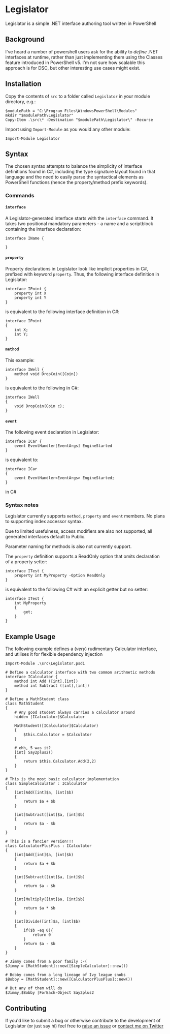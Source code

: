 # Legislator
Legislator is a simple .NET interface authoring tool written in PowerShell

## Background

I've heard a number of powershell users ask for the ability to _define_ .NET interfaces at runtime, rather than just implementing them using the Classes feature introduced in PowerShell v5. I'm not sure how scalable this approach is for DSC, but other interesting use cases might exist.

## Installation

Copy the contents of `src` to a folder called `Legislator` in your module directory, e.g.:

    $modulePath = "C:\Program Files\WindowsPowerShell\Modules"
    mkdir "$modulePath\Legislator"
    Copy-Item .\src\* -Destination "$modulePath\Legislator\" -Recurse

Import using `Import-Module` as you would any other module:

    Import-Module Legislator

## Syntax 

The chosen syntax attempts to balance the simplicity of interface definitions found in C#, including the type signature layout found in that language and the need to easily parse the syntactical elements as PowerShell functions (hence the property/method prefix keywords).

### Commands

#### `interface`

A Legislator-generated interface starts with the `interface` command. It takes two positional mandatory parameters - a name and a scriptblock containing the interface declaration:

    interface IName {

    }


#### `property`
Property declarations in Legislator look like implicit properties in C#, prefixed with keyword `property`.
Thus, the following interface definition in Legislator:

    interface IPoint {
        property int X
        property int Y
    }

is equivalent to the following interface definition in C#:

    interface IPoint 
    {
        int X;
        int Y;
    }


#### `method`

This example:

    interface IWell {
        method void DropCoin([Coin])
    }

is equivalent to the following in C#:

    interface IWell
    {
        void DropCoin(Coin c);
    }

#### `event`

The following event declaration in Legislator:

    interface ICar {
        event EventHandler[EventArgs] EngineStarted
    }

is equivalent to:

    interface ICar
    {
        event EventHandler<EventArgs> EngineStarted;
    }

in C#

### Syntax notes

Legislator currently supports `method`, `property` and `event` members. No plans to supporting index accessor syntax.

Due to limited usefulness, access modifiers are also not supported, all generated interfaces default to Public.

Parameter naming for methods is also not currently support.

The `property` definition supports a ReadOnly option that omits declaration of a property setter:

    interface ITest {
        property int MyProperty -Option ReadOnly
    }

is equivalent to the following C# with an explicit getter but no setter:

    interface ITest {
        int MyProperty
        {
            get;
        }
    }

## Example Usage

The following example defines a (_very_) rudimentary Calculator interface, and utilises it for flexible dependency injection

    Import-Module .\src\Legislator.psd1
    
    # Define a calculator interface with two common arithmetic methods
    interface ICalculator {
        method int Add ([int],[int])
        method int Subtract ([int],[int])
    }
    
    # Define a MathStudent class
    class MathStudent 
    {
        # Any good student always carries a calculator around
        hidden [ICalculator]$Calculator

        MathStudent([ICalculator]$Calculator)
        {
            $this.Calculator = $Calculator
        }

        # ehh, 5 was it?
        [int] Say2plus2()
        {
            return $this.Calculator.Add(2,2)
        }
    }
    
    # This is the most basic calculator implementation
    class SimpleCalculator : ICalculator
    {
        [int]Add([int]$a, [int]$b)
        {
            return $a + $b
        }
        
        [int]Subtract([int]$a, [int]$b)
        {
            return $a - $b
        }
    }
    
    # This is a fancier version!!!
    class CalculatorPlusPlus : ICalculator
    {
        [int]Add([int]$a, [int]$b)
        {
            return $a + $b
        }
        
        [int]Subtract([int]$a, [int]$b)
        {
            return $a - $b
        }

        [int]Multiply([int]$a, [int]$b)
        {
            return $a * $b
        }
        
        [int]Divide([int]$a, [int]$b)
        {
            if($b -eq 0){
                return 0
            }
            return $a - $b
        }
    }
   
    # Jimmy comes from a poor family :-(
    $Jimmy = [MathStudent]::new([SimpleCalculator]::new())
    
    # Bobby comes from a long lineage of Ivy league snobs
    $Bobby = [MathStudent]::new([CalculatorPlusPlus]::new())

    # But any of them will do
    $Jimmy,$Bobby |ForEach-Object Say2plus2

## Contributing

If you'd like to submit a bug or otherwise contribute to the development of Legislator (or just say hi) feel free to [raise an issue](https://github.com/IISResetMe/Legislator/issues/new) or [contact me on Twitter](https://twitter.com/IISResetMe) 